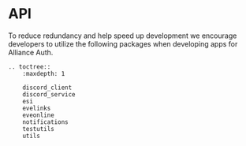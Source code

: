 # API

To reduce redundancy and help speed up development we encourage developers to utilize the following packages when developing apps for Alliance Auth.

```eval_rst
.. toctree::
    :maxdepth: 1

    discord_client
    discord_service
    esi
    evelinks
    eveonline
    notifications
    testutils
    utils
```
